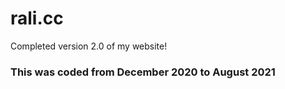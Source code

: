 # rali.cc
Completed version 2.0 of my website!

### This was coded from December 2020 to August 2021
